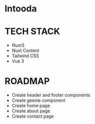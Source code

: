 # Intooda

# TECH STACK

- Nuxt3
- Nuxt Content
- Tailwind CSS
- Vue 3

# ROADMAP

- Create header and footer components
- Create geenie component
- Create home page
- Create about page
- Create contact page
